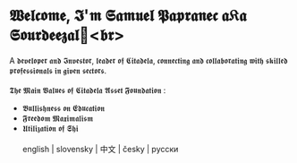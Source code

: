 # 𝖂𝖊𝖑𝖈𝖔𝖒𝖊, 𝕴'𝖒 𝕾𝖆𝖒𝖚𝖊𝖑 𝕻𝖆𝖕𝖗𝖆𝖓𝖊𝖈 𝖆𝔎𝖆 𝕾𝖔𝖚𝖗𝖉𝖊𝖊𝖟𝖆𝖑👋<𝖇𝖗>
A 𝖉𝖊𝖛𝖊𝖑𝖔𝖕𝖊𝖗 𝖆𝖓𝖉 𝕴𝖓𝖛𝖊𝖘𝖙𝖔𝖗, 𝖑𝖊𝖆𝖉𝖊𝖗 𝖔𝖋 𝕮𝖎𝖙𝖆𝖉𝖊𝖑𝖆, 𝖈𝖔𝖓𝖓𝖊𝖈𝖙𝖎𝖓𝖌 𝖆𝖓𝖉 𝖈𝖔𝖑𝖑𝖆𝖇𝖔𝖗𝖆𝖙𝖎𝖓𝖌 𝖜𝖎𝖙𝖍 𝖘𝖐𝖎𝖑𝖑𝖊𝖉 𝖕𝖗𝖔𝖋𝖊𝖘𝖘𝖎𝖔𝖓𝖆𝖑𝖘 𝖎𝖓 𝖌𝖎𝖛𝖊𝖓 𝖘𝖊𝖈𝖙𝖔𝖗𝖘.  <br>  <br>
 𝕿𝖍𝖊 𝕸𝖆𝖎𝖓 𝖁𝖆𝖑𝖚𝖊𝖘 𝖔𝖋 𝕮𝖎𝖙𝖆𝖉𝖊𝖑𝖆 𝕬𝖘𝖘𝖊𝖙 𝕱𝖔𝖚𝖓𝖉𝖆𝖙𝖎𝖔𝖓 :  <br>
  - 𝕭𝖚𝖑𝖑𝖎𝖘𝖍𝖓𝖊𝖘𝖘 𝖔𝖓 𝕰𝖉𝖚𝖈𝖆𝖙𝖎𝖔𝖓  <br>
  - 𝕱𝖗𝖊𝖊𝖉𝖔𝖒 𝕸𝖆𝖝𝖎𝖒𝖆𝖑𝖎𝖘𝖒   <br>
  - 𝖀𝖙𝖎𝖑𝖎𝖟𝖆𝖙𝖎𝖔𝖓 𝖔𝖋 𝕾𝖍𝖎   <br>
    <br>
 english | slovensky | 中文 | česky | русски 
